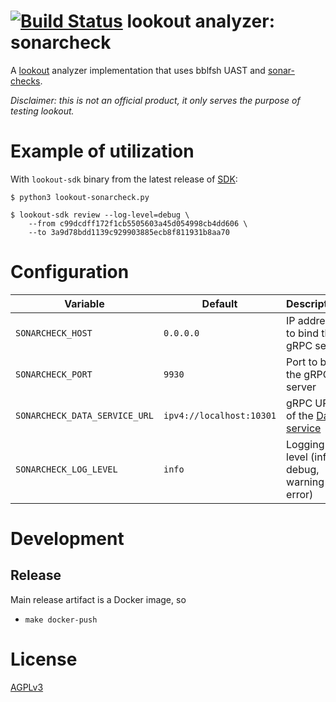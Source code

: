 # [![Build Status](https://travis-ci.org/src-d/lookout-sonarcheck-analyzer.svg)](https://travis-ci.org/src-d/lookout-sonarcheck-analyzer) lookout analyzer: sonarcheck

A [lookout](https://github.com/src-d/lookout/) analyzer implementation that uses bblfsh UAST and [sonar-checks](https://github.com/bblfsh/sonar-checks).

_Disclaimer: this is not an official product, it only serves the purpose of testing lookout._


# Example of utilization

With `lookout-sdk` binary from the latest release of [SDK](https://github.com/src-d/lookout/releases):

```
$ python3 lookout-sonarcheck.py

$ lookout-sdk review --log-level=debug \
    --from c99dcdff172f1cb5505603a45d054998cb4dd606 \
    --to 3a9d78bdd1139c929903885ecb8f811931b8aa70
```


# Configuration

| Variable | Default | Description |
| -- | -- | -- |
| `SONARCHECK_HOST` | `0.0.0.0` | IP address to bind the gRPC serve |
| `SONARCHECK_PORT` | `9930` | Port to bind the gRPC server |
| `SONARCHECK_DATA_SERVICE_URL` | `ipv4://localhost:10301` | gRPC URL of the [Data service](https://github.com/src-d/lookout/tree/master/docs#components)
| `SONARCHECK_LOG_LEVEL` | `info` | Logging level (info, debug, warning or error) |

# Development
## Release

Main release artifact is a Docker image, so
 
  - `make docker-push`


# License

[AGPLv3](./LICENSE)
